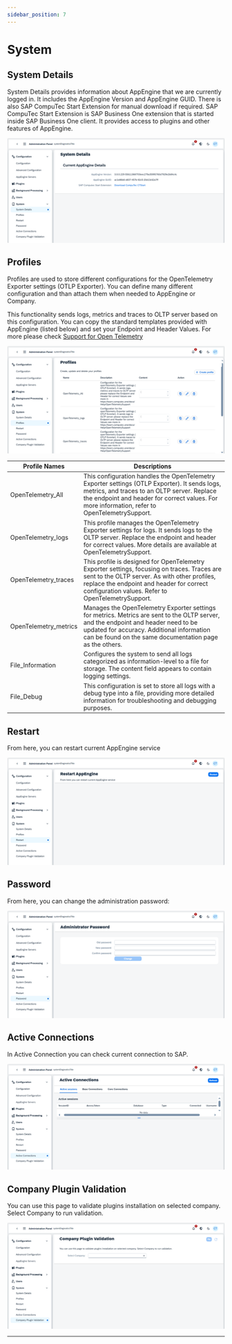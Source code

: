 ```yaml
---
sidebar_position: 7
---
```


# System

## System Details

System Details provides information about AppEngine that we are currently logged in. It includes the AppEngine Version and AppEngine GUID. There is also SAP CompuTec Start Extension for manual download if required. SAP CompuTec Start Extension is SAP Business One extension that is started inside SAP Business One client. It provides access to plugins and other features of AppEngine.

![System Details](./media/system/system-details.webp)

## Profiles

Profiles are used to store different configurations for the OpenTelemetry Exporter settings (OTLP Exporter). You can define many different configuration and than attach them when needed to AppEngine or Company.

 This functionality sends logs, metrics and traces to OLTP server based on this configuration. You can copy the standard templates provided with AppEngine (listed below) and set your Endpoint and Header Values. For more please check [Support for Open Telemetry](https://learn.computec.one/docs/Help/OpenTelemetrySupport)

![System Profiles](./media/system/system-profiles.webp)

| Profile Names | Descriptions |
| --- | --- |
| OpenTelemetry_All |This configuration handles the OpenTelemetry Exporter settings (OTLP Exporter). It sends logs, metrics, and traces to an OLTP server. Replace the endpoint and header for correct values. For more information, refer to OpenTelemetrySupport. |
| OpenTelemetry_logs | This profile manages the OpenTelemetry Exporter settings for logs. It sends logs to the OLTP server. Replace the endpoint and header for correct values. More details are available at OpenTelemetrySupport. |
| OpenTelemetry_traces | This profile is designed for OpenTelemetry Exporter settings, focusing on traces. Traces are sent to the OLTP server. As with other profiles, replace the endpoint and header for correct configuration values. Refer to OpenTelemetrySupport. |
| OpenTelemetry_metrics | Manages the OpenTelemetry Exporter settings for metrics. Metrics are sent to the OLTP server, and the endpoint and header need to be updated for accuracy. Additional information can be found on the same documentation page as the others. |
| File_Information | Configures the system to send all logs categorized as information-level to a file for storage. The content field appears to contain logging settings. |
| File_Debug | This configuration is set to store all logs with a debug type into a file, providing more detailed information for troubleshooting and debugging purposes. |

## Restart

From here, you can restart current AppEngine service

![Restart AppEngine](./media/system/restart-appengine.webp)

## Password

From here, you can change the administration password:

![Administration Password](./media/system/admin-password.webp)

## Active Connections

In Active Connection you can check current connection to SAP.

![Active Connections](./media/system/active-connections.webp)

## Company Plugin Validation

You can use this page to validate plugins installation on selected company. Select Company to run validation.

![Company Plugin Validation](./media/system/co-plugin-validation.webp)

---
